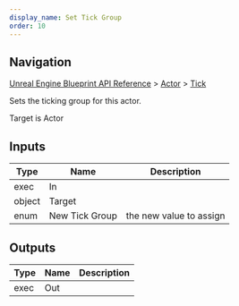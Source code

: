 ```yaml
---
display_name: Set Tick Group
order: 10
---
```

## Navigation

[Unreal Engine Blueprint API Reference](https://dev.epicgames.com/documentation/en-us/unreal-engine/BlueprintAPI) > [Actor](https://dev.epicgames.com/documentation/en-us/unreal-engine/BlueprintAPI/Actor) > [Tick](https://dev.epicgames.com/documentation/en-us/unreal-engine/BlueprintAPI/Actor/Tick)

Sets the ticking group for this actor.

Target is Actor

## Inputs

| Type | Name | Description |
| --- | --- | --- |
| exec | In |  |
| object | Target |  |
| enum | New Tick Group | the new value to assign |

## Outputs

| Type | Name | Description |
| --- | --- | --- |
| exec | Out |  |
